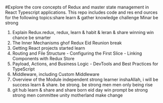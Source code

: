 #Explore the core concepts of Redux and master state management in React Typescript applications. This repo includes code and res end ources for the following topics:share learn & gather knowledge challenge Minar be strong 

1. Explain Redux.redux, redux, learn & habit & leran & share winning win chance be smarter
2. The Inner Mechanisms ghof Redux Eid Reunion break
3. Getting React projects started learn
4. Routing and File Structure - Configuring the First Slice - Linking Components with Redux Store
5. Payload, Actions, and Business Logic - DevTools and Best Practices for TypeScript
6. Middleware, including Custom Middleware
7. Overview of the Module independent strong learner inshaAllah, i will be success  learn & share. be strong. be strong men men only being rise
8. git hub learn & share and share born eid day win prompt be strong strong men committee unity motherland make change
